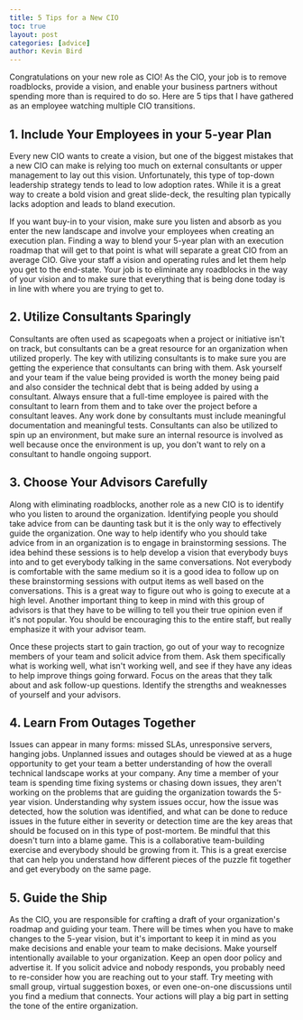 ```yaml
---
title: 5 Tips for a New CIO
toc: true
layout: post
categories: [advice]
author: Kevin Bird
---
```

Congratulations on your new role as CIO!  As the CIO, your job is to remove roadblocks, provide a vision, and enable your business partners without spending more than is required to do so.  Here are 5 tips that I have gathered as an employee watching multiple CIO transitions.  

## 1. Include Your Employees in your 5-year Plan 

Every new CIO wants to create a vision, but one of the biggest mistakes that a new CIO can make is relying too much on external consultants or upper management to lay out this vision.  Unfortunately, this type of top-down leadership strategy tends to lead to low adoption rates.  While it is a great way to create a bold vision and great slide-deck, the resulting plan typically lacks adoption and leads to bland execution.  

If you want buy-in to your vision, make sure you listen and absorb as you enter the new landscape and involve your employees when creating an execution plan.  Finding a way to blend your 5-year plan with an execution roadmap that will get to that point is what will separate a great CIO from an average CIO.  Give your staff a vision and operating rules and let them help you get to the end-state.  Your job is to eliminate any roadblocks in the way of your vision and to make sure that everything that is being done today is in line with where you are trying to get to.

## 2. Utilize Consultants Sparingly

Consultants are often used as scapegoats when a project or initiative isn't on track, but consultants can be a great resource for an organization when utilized properly.  The key with utilizing consultants is to make sure you are getting the experience that consultants can bring with them.  Ask yourself and your team if the value being provided is worth the money being paid and also consider the technical debt that is being added by using a consultant.  Always ensure that a full-time employee is paired with the consultant to learn from them and to take over the project before a consultant leaves.  Any work done by consultants must include meaningful documentation and meaningful tests.  Consultants can also be utilized to spin up an environment, but make sure an internal resource is involved as well because once the environment is up, you don't want to rely on a consultant to handle ongoing support.  

## 3. Choose Your Advisors Carefully

Along with eliminating roadblocks, another role as a new CIO is to identify who you listen to around the organization.  Identifying people you should take advice from can be daunting task but it is the only way to effectively guide the organization.  One way to help identify who you should take advice from in an organization is to engage in brainstorming sessions.  The idea behind these sessions is to help develop a vision that everybody buys into and to get everybody talking in the same conversations.  Not everybody is comfortable with the same medium so it is a good idea to follow up on these brainstorming sessions with output items as well based on the conversations.  This is a great way to figure out who is going to execute at a high level.   Another important thing to keep in mind with this group of advisors is that they have to be willing to tell you their true opinion even if it's not popular.  You should be encouraging this to the entire staff, but really emphasize it with your advisor team.

Once these projects start to gain traction, go out of your way to recognize members of your team and solicit advice from them.  Ask them specifically what is working well, what isn't working well, and see if they have any ideas to help improve things going forward.  Focus on the areas that they talk about and ask follow-up questions.  Identify the strengths and weaknesses of yourself and your advisors.

## 4. Learn From Outages Together

Issues can appear in many forms: missed SLAs, unresponsive servers, hanging jobs.  Unplanned issues and outages should be viewed at as a huge opportunity to get your team a better understanding of how the overall technical landscape works at your company.  Any time a member of your team is spending time fixing systems or chasing down issues, they aren't working on the problems that are guiding the organization towards the 5-year vision.  Understanding why system issues occur, how the issue was detected, how the solution was identified, and what can be done to reduce issues in the future either in severity or detection time are the key areas that should be focused on in this type of post-mortem.  Be mindful that this doesn't turn into a blame game.  This is a collaborative team-building exercise and everybody should be growing from it.  This is a great exercise that can help you understand how different pieces of the puzzle fit together and get everybody on the same page.    

## 5. Guide the Ship

As the CIO, you are responsible for crafting a draft of your organization's roadmap and guiding your team.  There will be times when you have to make changes to the 5-year vision, but it's important to keep it in mind as you make decisions and enable your team to make decisions.  Make yourself intentionally available to your organization.  Keep an open door policy and advertise it.  If you solicit advice and nobody responds, you probably need to re-consider how you are reaching out to your staff.  Try meeting with small group, virtual suggestion boxes, or even one-on-one discussions until you find a medium that connects.  Your actions will play a big part in setting the tone of the entire organization.